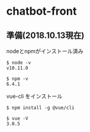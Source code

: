 # chatbot-front

## 準備(2018.10.13現在)
nodeとnpmがインストール済み

```
$ node -v
v10.11.0

$ npm -v
6.4.1
```

vue-cli をインストール
```
$ npm install -g @vue/cli

$ vue -V
3.0.5
```
